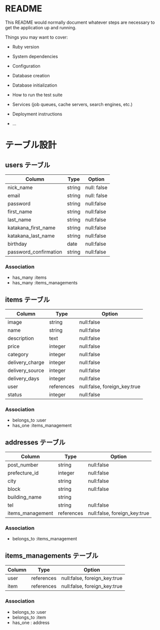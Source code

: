 # README

This README would normally document whatever steps are necessary to get the
application up and running.

Things you may want to cover:

* Ruby version

* System dependencies

* Configuration

* Database creation

* Database initialization

* How to run the test suite

* Services (job queues, cache servers, search engines, etc.)

* Deployment instructions

* ...

# テーブル設計

## users テーブル

| Column                | Type   | Option      |
| --------------------- | ------ | ----------- |
| nick_name             | string | null: false |
| email                 | string | null: false |
| password              | string | null:false  |
| first_name            | string | null:false  |
| last_name             | string | null:false  |
| katakana_first_name   | string | null:false  |
| katakana_last_name    | string | null:false  |
| birthday              | date   | null:false  |
| password_confirmation | string | null:false  |

### Association

- has_many :items
- has_many :items_managements

## items テーブル

| Column          | Type       | Option                       |
| --------------- | ---------- | ---------------------------- |
| image           | string     | null:false                   |
| name            | string     | null:false                   |
| description     | text       | null:false                   |
| price           | integer    | null:false                   |
| category        | integer    | null:false                   |
| delivery_charge | integer    | null:false                   |
| delivery_source | integer    | null:false                   |
| delivery_days   | integer    | null:false                   |
| user            | references | null:false, foreign_key:true |
| status          | integer    | null:false                   |

### Association

- belongs_to :user
- has_one :items_management

## addresses テーブル

| Column           | Type       | Option                       |
| ---------------- | ---------- | ---------------------------- |
| post_number      | string     | null:false                   |
| prefecture_id      | integer    | null:false                   |
| city             | string     | null:false                   |
| block            | string     | null:false                   |
| building_name    | string     |                              |
| tel              | string     | null:false                   |
| items_management | references | null:false, foreign_key:true ||


### Association

- belongs_to :items_management

## items_managements テーブル

| Column | Type       | Option                       |
| ------ | ---------- | ---------------------------- |
| user   | references | null:false, foreign_key:true |
| item   | references | null:false, foreign_key:true |

### Association

- belongs_to :user
- belongs_to :item
- has_one : address

